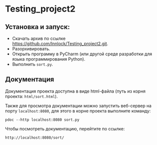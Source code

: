# Testing_project2
## Установка и запуск:
- Скачать архив по ссылке https://github.com/Innlock/Testing_project2.git.
- Разорхивировать.
- Открыть программу в PyCharm (или другой среде разработки для языка программирования Python).
- Выполнить `sort.py`.

## Документация
Документация проекта доступна в виде html-файла (путь из корня проекта: `html/sort.html`).

Также для просмотра документации можно запустить веб-сервер на порту `localhost:8080`, для этого в корне проекта выполните команду:
```
pdoc --http localhost:8080 sort.py
```
Чтобы посмотреть документацию, перейтите по ссылке:
```
http://localhost:8080/sort/
```
